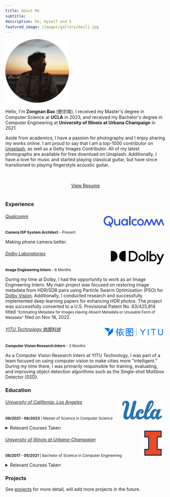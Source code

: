 ```yaml
---
title: About Me
subtitle: 
description: Me, myself and I
featured_image: /images/gallery/meili.jpg
---
```


<img src="/images/face/zb-circle.png" alt="drawing" width="200"/>

Hello, I'm **Zongnan Bao** (鲍宗南), I received my Master's degree in Computer Science at **UCLA** in 2023, and received my Bachelor's degree in Computer Engineering at **University of Illinois at Urbana Champaign** in 2021.

Aside from academics, I have a passion for photography and I enjoy sharing my works online. I am proud to say that I am a top-1000 contributor on [Unsplash](https://unsplash.com/@nick19981122), as well as a Getty Images Contributor. All of my latest photographs are available for free download on Unsplash. Additionally, I have a love for music and started playing classical guitar, but have since transitioned to playing fingerstyle acoustic guitar. 



<br>
<br>
<center>
    <a href="/resume" class="button button--large">View Resume</a>
</center>


<br>

### Experience

<img src="/images/misc/qualcomm.png" alt="qualcomm-logo" width="200" align="right"/>

###### [Qualcomm](https://www.qualcomm.com/home)
<small>**Camera ISP System Architect** - Present</small>

Making phone camera better.


<img src="/images/misc/dolby.png" alt="dolby-logo" width="180" align="right"/>

###### [Dolby Laboratories](https://www.dolby.com/)
<small>**Image Engineering Intern** - 6 Months</small>

During my time at Dolby, I had the opportunity to work as an Image Engineering Intern. My main project was focused on restoring image metadata from HDR/SDR pairs using Particle Swarm Optimization (PSO) for [Dolby Vision](https://www.dolby.com/technologies/dolby-vision/). Additionally, I conducted research and successfully implemented deep learning papers for enhancing HDR photos. The project was successfully converted to a U.S. Provisional Patent No. 63/425,814 titled <small>"Estimating Metadata for Images Having Absent Metadata or Unusable Form of Metadata"</small> filed on Nov 16, 2022.


<img src="/images/misc/yitu.png" alt="yitu-logo" width="200" align="right"/>

###### [YITU Technology 依图科技](https://www.yitutech.com/en) 
<small>**Computer Vision Research Intern** - 3 Months</small>

As a Computer Vision Research Intern at YITU Technology, I was part of a team focused on using computer vision to make cities more "intelligent." During my time there, I was primarily responsible for training, evaluating, and improving object detection algorithms such as the Single-shot Multibox Detector (SSD). 

### Education

<img src="/images/misc/ucla.png" alt="yitu-logo" width="150" align="right"/>

###### [University of California, Los Angeles](https://www.cs.ucla.edu/) 
<small>**09/2021 - 06/2023** | Master of Science in Computer Science</small>

<details markdown="1"><summary>Relevant Courses Taken</summary>

| Course #  | Course Title (UCLA) |
| ------------- | ------------- |
| ECE 219  | [Large-Scale Data Mining: Models and Algorithms](https://www.bruinwalk.com/classes/ec-engr-219/) |
| CS 251B  | [Parallel Computer Architecture](https://www.bruinwalk.com/classes/com-sci-251b/) |
| CS 251A  | [Advanced Computer Architecture](https://www.bruinwalk.com/classes/com-sci-251a/) |
| CS 264A  | [Automated Reasoning](https://www.bruinwalk.com/classes/com-sci-264a/) |
| CS 133  | [Parallel and Distributed Computing](https://www.bruinwalk.com/classes/com-sci-133/) |
| CS 275  | [Artificial Life for Computer Graphics and Vision](https://www.coursicle.com/ucla/courses/COMSCI/275/) |
| CS 260C  | [Deep Learning](https://bruinlearn.ucla.edu/courses/108940) |
| CS 130  | [Software Engineering](https://bruinlearn.ucla.edu/courses/109762) |
| CS 118  | [Computer Network Fundamentals](https://bruinlearn.ucla.edu/courses/109760) |
| CS 269-3  | [Seminar in Computer Vision: Deformable Contour Models](https://ccle.ucla.edu/course/view/21F-COMSCI269-3) |
| MATH 273A  | [Optimization and Calculus of Variations: Basic Optimization Theory](https://ccle.ucla.edu/course/view/21F-MATH273A-1) |

</details>

<img src="/images/misc/uiuc.png" alt="yitu-logo" width="80" align="right"/>

###### [University of Illinois at Urbana-Champaign](https://ece.illinois.edu/)
<small>**08/2017 - 05/2021** | Bachelor of Science in Computer Engineering</small>

<details markdown="1"><summary>Relevant Courses Taken</summary>

| Course #  | Course Title (UIUC) |
| ------------- | ------------- |
| ECE411  | [Computer Organization and Design](https://courses.grainger.illinois.edu/ece411/fa2021/course.html) |
| CS446  | [Machine Learning](https://relate.cs.illinois.edu/course/CS446-fa20/) |
| CS445  | [Computational Photography](https://courses.engr.illinois.edu/cs445/fa2020/) |
| CS374  | [Algorithms & Models of Computation](https://courses.engr.illinois.edu/cs374/fa2020/) |
| ECE417 | [Multimedia Signal Processing](https://courses.engr.illinois.edu/ece417/fa2020/) |
| ECE470 | [Intro to Robotics](https://publish.illinois.edu/ece470-intro-robotics/syllabus/) |
| CS411  | [Database Systems](https://cs.illinois.edu/academics/courses/CS411) |
| ECE498 | [Principle for Safe Autonomy](https://publish.illinois.edu/safe-autonomy/) |
| ECE448 | [Artificial Intelligence](https://ece.illinois.edu/academics/courses/profile/ECE448) |
| ECE391 | [Operating System](https://ece.illinois.edu/academics/courses/profile/ECE391) |
| ECE385 | [Digital System Lab](https://ece.illinois.edu/academics/courses/profile/ECE385) |
| CS225  | [Data Structure](https://cs.illinois.edu/courses/profile/CS225) |
| CS173  | [Discrete Structure](https://cs.illinois.edu/courses/profile/CS173) |
| ECE313 | [Probability with Engineering Applications](https://ece.illinois.edu/academics/courses/profile/ECE313) |
| ECE210/310 | [Analog](https://ece.illinois.edu/academics/courses/profile/ECE210)/[Digital](https://ece.illinois.edu/academics/courses/profile/ECE310) Signal Processing |
| ECE110/120 | Intro to [Electronics](https://ece.illinois.edu/academics/courses/profile/ECE110)/[Computing](https://ece.illinois.edu/academics/courses/profile/ECE120)  |

</details>

### Projects
See [projects]({{site.baseurl}}/project) for more detail, will add more projects in the future.




